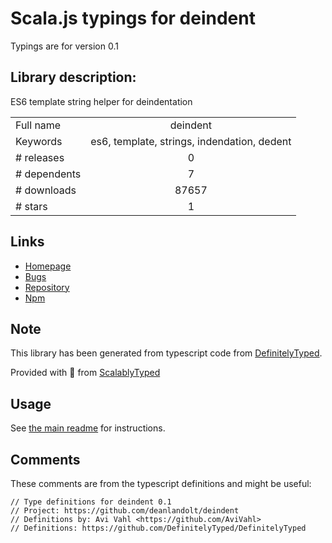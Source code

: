 
# Scala.js typings for deindent

Typings are for version 0.1

## Library description:
ES6 template string helper for deindentation

|                    |                 |
| ------------------ | :-------------: |
| Full name          | deindent |
| Keywords           | es6, template, strings, indendation, dedent |
| # releases         | 0 |
| # dependents       | 7 |
| # downloads        | 87657 |
| # stars            | 1 |

## Links
- [Homepage](https://github.com/deanlandolt/deindent)
- [Bugs](https://github.com/deanlandolt/deindent/issues)
- [Repository](https://github.com/deanlandolt/deindent)
- [Npm](https://www.npmjs.com/package/deindent)
    


## Note
This library has been generated from typescript code from [DefinitelyTyped](https://definitelytyped.org).

Provided with :purple_heart: from [ScalablyTyped](https://github.com/oyvindberg/ScalablyTyped)

## Usage
See [the main readme](../../readme.md) for instructions.

## Comments

These comments are from the typescript definitions and might be useful:
```
// Type definitions for deindent 0.1
// Project: https://github.com/deanlandolt/deindent
// Definitions by: Avi Vahl <https://github.com/AviVahl>
// Definitions: https://github.com/DefinitelyTyped/DefinitelyTyped

```


